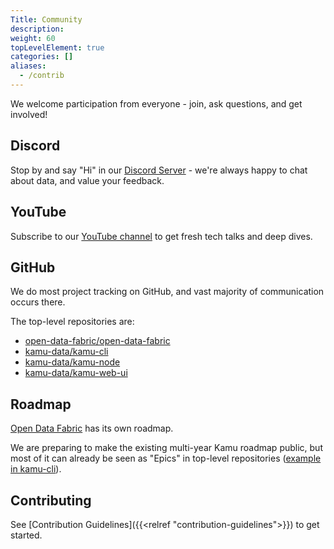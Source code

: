 ```yaml
---
Title: Community
description:
weight: 60
topLevelElement: true
categories: []
aliases:
  - /contrib
---
```


We welcome participation from everyone - join, ask questions, and get involved!

## Discord
Stop by and say "Hi" in our [Discord Server](https://discord.gg/nU6TXRQNXC) - we're always happy to chat about data, and value your feedback.

## YouTube
Subscribe to our [YouTube channel](https://www.youtube.com/channel/UCWciDIWI_HsJ6Md_DdyJPIQ) to get fresh tech talks and deep dives.

## GitHub
We do most project tracking on GitHub, and vast majority of communication occurs there.

The top-level repositories are:
- [open-data-fabric/open-data-fabric](https://github.com/open-data-fabric/open-data-fabric/)
- [kamu-data/kamu-cli](https://github.com/kamu-data/kamu-cli)
- [kamu-data/kamu-node](https://github.com/kamu-data/kamu-node)
- [kamu-data/kamu-web-ui](https://github.com/kamu-data/kamu-web-ui)

## Roadmap
[Open Data Fabric](https://github.com/orgs/open-data-fabric/projects/2/views/1) has its own roadmap.

We are preparing to make the existing multi-year Kamu roadmap public, but most of it can already be seen as "Epics" in top-level repositories ([example in kamu-cli](https://github.com/kamu-data/kamu-cli/issues?q=is%3Aissue+is%3Aopen+label%3Aepic)).

## Contributing
See [Contribution Guidelines]({{<relref "contribution-guidelines">}}) to get started.